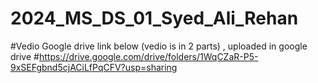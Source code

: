 # 2024_MS_DS_01_Syed_Ali_Rehan
#Vedio Google drive link below (vedio is in 2 parts) , uploaded in google drive 
#https://drive.google.com/drive/folders/1WqCZaR-P5-9xSEFgbnd5cjACiLfPqCFV?usp=sharing
